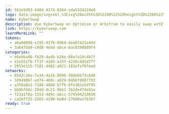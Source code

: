 ```yaml
---
id: 561e5d93-440d-4174-836d-cda5334324e8
logo: data:image/svg+xml,%3Csvg%20width%3D%2280%22%20height%3D%2280%22%20viewBox%3D%220%200%2080%2080%22%20fill%3D%22none%22%20xmlns%3D%22http%3A%2F%2Fwww.w3.org%2F2000%2Fsvg%22%3E%0A%3Cpath%20fill-rule%3D%22evenodd%22%20clip-rule%3D%22evenodd%22%20d%3D%22M42.0538%2017.2658L53.6088%2026.0957C54.1431%2026.4965%2054.0897%2027.2847%2053.5154%2027.6186L36.3765%2037.4637L40.5978%2017.8002C40.7448%2017.1456%2041.5194%2016.8651%2042.0538%2017.2658ZM54.6241%2050.3543L37.2181%2040.3756L54.6241%2030.397C55.2386%2030.0496%2056%2030.4903%2056%2031.185V49.5661C56%2050.2608%2055.2252%2050.7017%2054.6241%2050.3543ZM42.0538%2063.4989L53.6356%2054.6557C54.1565%2054.2549%2054.1031%2053.4667%2053.5421%2053.1328L36.3765%2043.301L40.6112%2062.9646C40.7314%2063.6191%2041.5062%2063.8996%2042.0538%2063.4989ZM37.3115%2019.1895L32.7562%2040.3759L37.3115%2061.5889C37.4851%2062.4038%2036.5233%2063.005%2035.8554%2062.4974L24.1935%2053.6006C23.5925%2053.1465%2023.2451%2052.425%2023.2451%2051.677V29.1148C23.2451%2028.3668%2023.5925%2027.6453%2024.1935%2027.1912L35.8554%2018.2811C36.5367%2017.7468%2037.4851%2018.3612%2037.3115%2019.1895Z%22%20fill%3D%22%2331CB9E%22%2F%3E%0A%3Cg%20opacity%3D%220.4%22%20filter%3D%22url(%23filter0_f_209_2419)%22%3E%0A%3Cpath%20fill-rule%3D%22evenodd%22%20clip-rule%3D%22evenodd%22%20d%3D%22M47.6602%2014.1742L58.5097%2022.4649C59.0114%2022.8412%2058.9612%2023.5813%2058.422%2023.8948L42.3296%2033.1388L46.2931%2014.6759C46.4311%2014.0613%2047.1585%2013.7979%2047.6602%2014.1742ZM59.463%2045.2424L43.1198%2035.873L59.463%2026.5037C60.04%2026.1775%2060.7549%2026.5913%2060.7549%2027.2436V44.5024C60.7549%2045.1546%2060.0274%2045.5686%2059.463%2045.2424ZM47.6602%2057.5844L58.5348%2049.2811C59.024%2048.9048%2058.9738%2048.1647%2058.447%2047.8512L42.3296%2038.6197L46.3057%2057.0826C46.4185%2057.6972%2047.146%2057.9606%2047.6602%2057.5844ZM43.2075%2015.9804L38.9304%2035.8732L43.2075%2055.791C43.3705%2056.5561%2042.4675%2057.1206%2041.8403%2056.644L30.8905%2048.2904C30.3261%2047.8641%2030%2047.1866%2030%2046.4843V25.2997C30%2024.5973%2030.3261%2023.9199%2030.8905%2023.4935L41.8403%2015.1275C42.48%2014.6258%2043.3705%2015.2028%2043.2075%2015.9804Z%22%20fill%3D%22%2331CB9E%22%2F%3E%0A%3C%2Fg%3E%0A%3Cdefs%3E%0A%3Cfilter%20id%3D%22filter0_f_209_2419%22%20x%3D%2218%22%20y%3D%222%22%20width%3D%2254.7549%22%20height%3D%2267.7585%22%20filterUnits%3D%22userSpaceOnUse%22%20color-interpolation-filters%3D%22sRGB%22%3E%0A%3CfeFlood%20flood-opacity%3D%220%22%20result%3D%22BackgroundImageFix%22%2F%3E%0A%3CfeBlend%20mode%3D%22normal%22%20in%3D%22SourceGraphic%22%20in2%3D%22BackgroundImageFix%22%20result%3D%22shape%22%2F%3E%0A%3CfeGaussianBlur%20stdDeviation%3D%226%22%20result%3D%22effect1_foregroundBlur_209_2419%22%2F%3E%0A%3C%2Ffilter%3E%0A%3C%2Fdefs%3E%0A%3C%2Fsvg%3E%0A
name: KyberSwap
description: Use KyberSwap on Optimism or Arbitrum to easily swap wstETH.
link: https://kyberswap.com
learnMoreLink: ""
tokens:
  - a6a0d098-e195-4176-89b4-dea6f421e44d
  - 3a647da0-c0d8-4ebd-abce-bac0390880f4
categories:
  - e6ebba46-fb29-4adb-b26e-68afa10c4b7f
  - e1e552f6-ff37-4185-a33f-4230cd45d7ff
  - 2055e115-f181-4402-a021-181efaf0fead
networks:
  - 85d2c16e-7a34-4a16-8996-304b6673c6d0
  - 3d9490b7-ed74-460c-a829-049bf6807793
  - a356a8a1-7186-4080-b7fb-8fe383a5df95
  - bb0bf04c-20dd-4c21-9bb1-1b2de47deb1e
  - f23a1f8a-1553-4d9c-abcc-574594210650
  - ca2bff25-2583-4290-be8d-27b00a1f836f
ready: true
---
```

